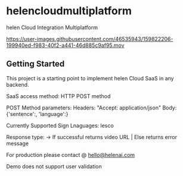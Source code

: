 # helencloudmultiplatform

helen Cloud Integration Multiplatform

https://user-images.githubusercontent.com/46535943/159822206-199940ed-f983-40f2-a441-46d885c9af95.mov


## Getting Started

This project is a starting point to implement helen Cloud SaaS in any backend.

SaaS access method:
  HTTP POST method
  
POST Method parameters:
  Headers: "Accept: application/json"
  Body: {'sentence':<TEXT2CONVERT>, 'language':<SIGNLANGUAGE>}
  
Currently Supported Sign Lnaguages:
  lesco
  
Response type:
  <STRING> -> If successful returns video URL | Else returns error message
    

For production please contact @ hello@helenai.com

Demo does not support user validation

